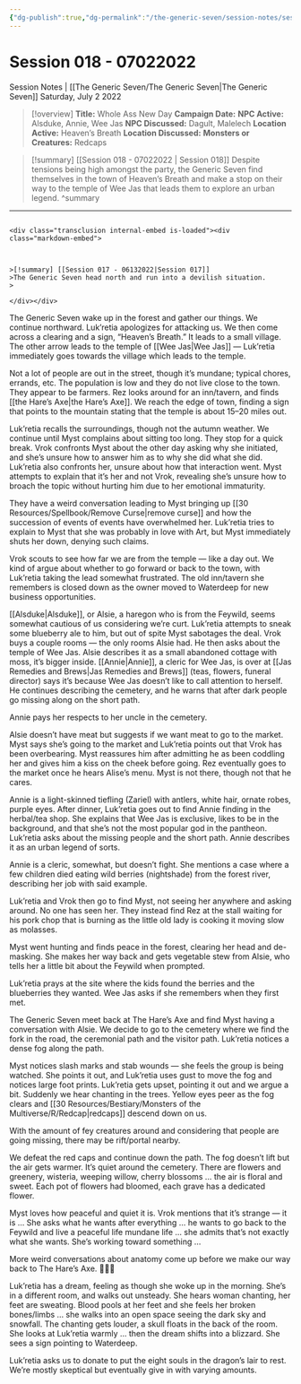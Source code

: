 ```yaml
---
{"dg-publish":true,"dg-permalink":"/the-generic-seven/session-notes/session-18","permalink":"/the-generic-seven/session-notes/session-18/","title":"Whole Ass New Day","tags":["notes, session"]}
---
```


# Session 018 - 07022022
<span class="source">Session Notes |</span> [[The Generic Seven/The Generic Seven\|The Generic Seven]]
Saturday, July 2 2022

>[!overview]
>**Title:** Whole Ass New Day
>**Campaign Date:**
>**NPC Active:** Alsduke, Annie, Wee Jas
>**NPC Discussed:** Dagult, Malelech
>**Location Active:** Heaven’s Breath
>**Location Discussed:** 
>**Monsters or Creatures:** Redcaps

>[!summary] [[Session 018 - 07022022 \| Session 018]]
>Despite tensions being high amongst the party, the Generic Seven find themselves in the town of Heaven’s Breath and make a stop on their way to the temple of Wee Jas that leads them to explore an urban legend.
>^summary

---

```ad-recap

<div class="transclusion internal-embed is-loaded"><div class="markdown-embed">



>[!summary] [[Session 017 - 06132022|Session 017]]
>The Generic Seven head north and run into a devilish situation.
>

</div></div>

```

The Generic Seven wake up in the forest and gather our things. We continue northward. Luk’retia apologizes for attacking us. We then come across a clearing and a sign, “Heaven’s Breath.” It leads to a small village. The other arrow leads to the temple of [[Wee Jas\|Wee Jas]] — Luk’retia immediately goes towards the village which leads to the temple.

Not a lot of people are out in the street, though it’s mundane; typical chores, errands, etc. The population is low and they do not live close to the town. They appear to be farmers. Rez looks around for an inn/tavern, and finds [[the Hare’s Axe\|the Hare’s Axe]]. We reach the edge of town, finding a sign that points to the mountain stating that the temple is about 15–20 miles out.

Luk’retia recalls the surroundings, though not the autumn weather. We continue until Myst complains about sitting too long. They stop for a quick break. Vrok confronts Myst about the other day asking why she initiated, and she’s unsure how to answer him as to why she did what she did. Luk’retia also confronts her, unsure about how that interaction went. Myst attempts to explain that it’s her and not Vrok, revealing she’s unsure how to broach the topic without hurting him due to her emotional immaturity. 

They have a weird conversation leading to Myst bringing up [[30 Resources/Spellbook/Remove Curse\|remove curse]] and how the succession of events of events have overwhelmed her. Luk’retia tries to explain to Myst that she was probably in love with Art, but Myst immediately shuts her down, denying such claims.

Vrok scouts to see how far we are from the temple — like a day out. We kind of argue about whether to go forward or back to the town, with Luk’retia taking the lead somewhat frustrated. The old inn/tavern she remembers is closed down as the owner moved to Waterdeep for new business opportunities.

[[Alsduke\|Alsduke]], or Alsie, a haregon who is from the Feywild, seems somewhat cautious of us considering we’re curt. Luk’retia attempts to sneak some blueberry ale to him, but out of spite Myst sabotages the deal. Vrok buys a couple rooms — the only rooms Alsie had. He then asks about the temple of Wee Jas. Alsie describes it as a small abandoned cottage with moss, it’s bigger inside. [[Annie\|Annie]], a cleric for Wee Jas, is over at [[Jas Remedies and Brews\|Jas Remedies and Brews]] (teas, flowers, funeral director) says it’s because Wee Jas doesn’t like to call attention to herself. He continues describing the cemetery, and he warns that after dark people go missing along on the short path.

Annie pays her respects to her uncle in the cemetery.

Alsie doesn’t have meat but suggests if we want meat to go to the market. Myst says she’s going to the market and Luk’retia points out that Vrok has been overbearing. Myst reassures him after admitting he as been coddling her and gives him a kiss on the cheek before going. Rez eventually goes to the market once he hears Alise’s menu. Myst is not there, though not that he cares.

Annie is a light-skinned tiefling (Zariel) with antlers, white hair, ornate robes, purple eyes. After dinner, Luk’retia goes out to find Annie finding in the herbal/tea shop. She explains that Wee Jas is exclusive, likes to be in the background, and that she’s not the most popular god in the pantheon. Luk’retia asks about the missing people and the short path. Annie describes it as an urban legend of sorts.

Annie is a cleric, somewhat, but doesn’t fight. She mentions a case where a few children died eating wild berries (nightshade) from the forest river, describing her job with said example.

Luk’retia and Vrok then go to find Myst, not seeing her anywhere and asking around. No one has seen her. They instead find Rez at the stall waiting for his pork chop that is burning as the little old lady is cooking it moving slow as molasses.

Myst went hunting and finds peace in the forest, clearing her head and de-masking. She makes her way back and gets vegetable stew from Alsie, who tells her a little bit about the Feywild when prompted.

Luk’retia prays at the site where the kids found the berries and the blueberries they wanted. Wee Jas asks if she remembers when they first met.

The Generic Seven meet back at The Hare’s Axe and find Myst having a conversation with Alsie. We decide to go to the cemetery where we find the fork in the road, the ceremonial path and the visitor path. Luk’retia notices a dense fog along the path.

Myst notices slash marks and stab wounds — she feels the group is being watched. She points it out, and Luk’retia uses gust to move the fog and notices large foot prints. Luk’retia gets upset, pointing it out and we argue a bit. Suddenly we hear chanting in the trees. Yellow eyes peer as the fog clears and [[30 Resources/Bestiary/Monsters of the Multiverse/R/Redcap\|redcaps]] descend down on us.

<span class="sticky">With the amount of fey creatures around and considering that people are going missing, there may be rift/portal nearby.</span>

We defeat the red caps and continue down the path. The fog doesn’t lift but the air gets warmer. It’s quiet around the cemetery. There are flowers and greenery, wisteria, weeping willow, cherry blossoms … the air is floral and sweet. Each pot of flowers had bloomed, each grave has a dedicated flower.

Myst loves how peaceful  and quiet it is. Vrok mentions that it’s strange — it is … She asks what he wants after everything … he wants to go back to the Feywild and live a peaceful life mundane life … she admits that’s not exactly what she wants. She’s working toward something …

More weird conversations about anatomy come up before we make our way back to The Hare’s Axe. 🤦🏽‍♀️

Luk’retia has a dream, feeling as though she woke up in the morning. She’s in a different room, and walks out unsteady. She hears woman chanting, her feet are sweating. Blood pools at her feet and she feels  her broken bones/limbs … she walks into an open space seeing the dark sky and snowfall. The chanting gets louder, a skull floats in the back of the room. She looks at Luk’retia warmly … then the dream shifts into a blizzard. She sees a sign pointing to Waterdeep.

Luk’retia asks us to donate to put the eight souls in the dragon’s lair to rest. We’re mostly skeptical but eventually give in with varying amounts.